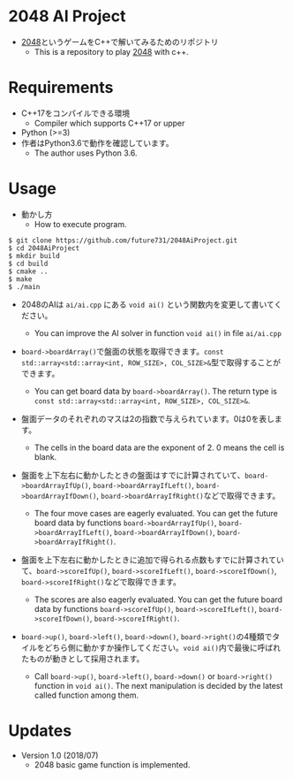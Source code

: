 # 2048 AI Project

- [2048](https://ja.wikipedia.org/wiki/2048_(%E3%82%B2%E3%83%BC%E3%83%A0))というゲームをC++で解いてみるためのリポジトリ  
  - This is a repository to play [2048](https://en.wikipedia.org/wiki/2048_%28video_game%29) with c++.  

# Requirements

- C++17をコンパイルできる環境
  - Compiler which supports C++17 or upper
- Python (>=3)
- 作者はPython3.6で動作を確認しています。
  - The author uses Python 3.6.

# Usage
- 動かし方
  - How to execute program.
``` shell
$ git clone https://github.com/future731/2048AiProject.git
$ cd 2048AiProject
$ mkdir build
$ cd build
$ cmake ..
$ make
$ ./main
```

- 2048のAIは `ai/ai.cpp` にある `void ai()` という関数内を変更して書いてください。
  - You can improve the AI solver in function `void ai()` in file `ai/ai.cpp`
  
- `board->boardArray()`で盤面の状態を取得できます。`const std::array<std::array<int, ROW_SIZE>, COL_SIZE>&`型で取得することができます。
  - You can get board data by `board->boardArray()`. The return type is `const std::array<std::array<int, ROW_SIZE>, COL_SIZE>&`.
  
- 盤面データのそれぞれのマスは2の指数で与えられています。0は0を表します。
  - The cells in the board data are the exponent of 2. 0 means the cell is blank.
  
- 盤面を上下左右に動かしたときの盤面はすでに計算されていて、`board->boardArrayIfUp()`, `board->boardArrayIfLeft()`, `board->boardArrayIfDown()`, `board->boardArrayIfRight()`などで取得できます。
  - The four move cases are eagerly evaluated. You can get the future board data by functions `board->boardArrayIfUp()`, `board->boardArrayIfLeft()`, `board->boardArrayIfDown()`, `board->boardArrayIfRight()`.

- 盤面を上下左右に動かしたときに追加で得られる点数もすでに計算されていて、`board->scoreIfUp()`, `board->scoreIfLeft()`, `board->scoreIfDown()`, `board->scoreIfRight()`などで取得できます。
  - The scores are also eagerly evaluated. You can get the future board data by functions `board->scoreIfUp()`, `board->scoreIfLeft()`, `board->scoreIfDown()`, `board->scoreIfRight()`.
  
- `board->up()`, `board->left()`, `board->down()`, `board->right()`の4種類でタイルをどちら側に動かすか操作してください。`void ai()`内で最後に呼ばれたものが動きとして採用されます。
  - Call `board->up()`, `board->left()`, `board->down()` or `board->right()` function in `void ai()`. The next manipulation is decided by the latest called function among them.
  
# Updates
- Version 1.0 (2018/07)
  - 2048 basic game function is implemented.
